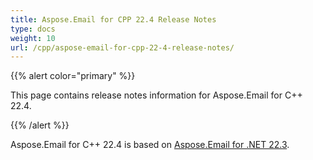 ```yaml
---
title: Aspose.Email for CPP 22.4 Release Notes
type: docs
weight: 10
url: /cpp/aspose-email-for-cpp-22-4-release-notes/
---
```


{{% alert color="primary" %}} 

This page contains release notes information for Aspose.Email for C++ 22.4.

{{% /alert %}} 

Aspose.Email for C++ 22.4 is based on [Aspose.Email for .NET 22.3](https://docs.aspose.com/email/net/aspose-email-for-net-22-3-release-notes/).


